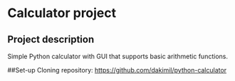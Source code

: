 # Calculator project

## Project description
Simple Python calculator with GUI that supports basic arithmetic functions. 

##Set-up
Cloning repository: https://github.com/dakimil/python-calculator
